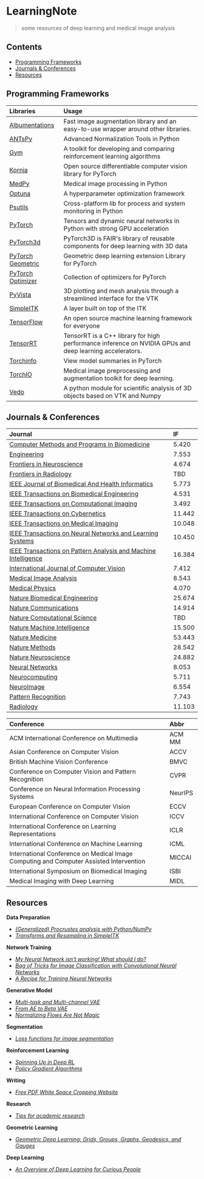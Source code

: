 # LearningNote
> some resources of deep learning and medical image analysis

## Contents
- [Programming Frameworks](#program)
- [Journals & Conferences](#journal)
- [Resources](#resource)

## <span id = "program">Programming Frameworks</span>

| Libraries | Usage |
| :- | :- |
|[Albumentations](https://albumentations.ai/docs/getting_started/mask_augmentation/) | Fast image augmentation library and an easy-to-use wrapper around other libraries. |
|[ANTsPy](https://github.com/ANTsX/ANTsPy)|Advanced Normalization Tools in Python|
|[Gym](https://gym.openai.com/)|A toolkit for developing and comparing reinforcement learning algorithms|
|[Kornia](https://kornia.github.io//)|Open source differentiable computer vision library for PyTorch|
|[MedPy](https://github.com/loli/medpy)|Medical image processing in Python|
|[Optuna](https://optuna.org/) | A hyperparameter optimization framework |
|[Psutils](https://github.com/giampaolo/psutil)|Cross-platform lib for process and system monitoring in Python|
|[PyTorch](https://pytorch.org/)|Tensors and dynamic neural networks in Python with strong GPU acceleration| 
|[PyTorch3d](https://pytorch3d.org/)| PyTorch3D is FAIR's library of reusable components for deep learning with 3D data | 
|[PyTorch Geometric](https://pytorch-geometric.readthedocs.io/en/latest/) | Geometric deep learning extension Library for PyTorch |
|[PyTorch Optimizer](https://pytorch-optimizer.readthedocs.io/en/latest/)|  Collection of optimizers for PyTorch |
|[PyVista](https://docs.pyvista.org/)|3D plotting and mesh analysis through a streamlined interface for the VTK|
|[SimpleITK](https://simpleitk.org/)| A layer built on top of the ITK|
|[TensorFlow](https://www.tensorflow.org/)|An open source machine learning framework for everyone|
|[TensorRT](https://developer.nvidia.com/tensorrt)|TensorRT is a C++ library for high performance inference on NVIDIA GPUs and deep learning accelerators.|
|[Torchinfo](https://github.com/TylerYep/torchinfo)|View model summaries in PyTorch|
|[TorchIO](https://torchio.readthedocs.io/)| Medical image preprocessing and augmentation toolkit for deep learning.|
|[Vedo](https://vedo.embl.es/) | A python module for scientific analysis of 3D objects based on VTK and Numpy |


## <span id = "journal">Journals & Conferences</span>

| Journal | IF |
| :- | :- |
| [Computer Methods and Programs in Biomedicine](https://www.journals.elsevier.com/computer-methods-and-programs-in-biomedicine) | 5.420 |
| [Engineering](https://www.journals.elsevier.com/engineering/) | 7.553 | 
| [Frontiers in Neuroscience](https://www.frontiersin.org/journals/neuroscience) | 4.674 |
| [Frontiers in Radiology](https://www.frontiersin.org/journals/radiology) | TBD |
| [IEEE Journal of Biomedical And Health Informatics](https://www.embs.org/jbhi/) | 5.773 | 
| [IEEE Transactions on Biomedical Engineering](https://www.embs.org/tbme/) | 4.531 |
| [IEEE Transactions on Computational Imaging](https://ieeexplore.ieee.org/xpl/RecentIssue.jsp?punumber=6745852) | 3.492 |
| [IEEE Transactions on Cybernetics](https://ieeexplore.ieee.org/xpl/RecentIssue.jsp?punumber=6221036) | 11.442 |
| [IEEE Transactions on Medical Imaging](https://www.embs.org/tmi/) | 10.048 |
| [IEEE Transactions on Neural Networks and Learning Systems](https://cis.ieee.org/publications/t-neural-networks-and-learning-systems) | 10.450 |
| [IEEE Transactions on Pattern Analysis and Machine Intelligence](https://ieeexplore.ieee.org/xpl/RecentIssue.jsp?punumber=34) | 16.384 |
| [International Journal of Computer Vision](https://www.springer.com/journal/11263) | 	7.412 |
| [Medical Image Analysis](https://www.journals.elsevier.com/medical-image-analysis) | 8.543 |
| [Medical Physics](https://aapm.onlinelibrary.wiley.com/journal/24734209) | 	4.070 |
| [Nature Biomedical Engineering](https://www.nature.com/natbiomedeng/) | 25.674| 
| [Nature Communications](https://www.nature.com/ncomms/)| 14.914 |
| [Nature Computational Science](https://www.nature.com/natcomputsci) | TBD |
| [Nature Machine Intelligence](https://www.nature.com/natmachintell/) |15.500 |
| [Nature Medicine](https://www.nature.com/nm/) | 53.443 |
| [Nature Methods](https://www.nature.com/nmeth/) | 28.542 |
| [Nature Neuroscience](https://www.nature.com/neuro/) |24.882 |
| [Neural Networks](https://www.sciencedirect.com/journal/neural-networks) | 8.053 |
| [Neurocomputing](https://www.journals.elsevier.com/neurocomputing) | 5.711| 
| [NeuroImage](https://www.journals.elsevier.com/neuroimage) | 6.554 |
| [Pattern Recognition](https://www.journals.elsevier.com/pattern-recognition) | 7.743 | 
| [Radiology](https://pubs.rsna.org/journal/radiology) | 11.103 |

| Conference | Abbr |
| :- | :- |
|ACM International Conference on Multimedia |ACM MM |
|Asian Conference on Computer Vision|ACCV|
|British Machine Vision Conference|BMVC|
|Conference on Computer Vision and Pattern Recognition | CVPR |
|Conference on Neural Information Processing Systems|NeurIPS|
|European Conference on Computer Vision|ECCV|
|International Conference on Computer Vision | ICCV |
|International Conference on Learning Representations|ICLR|
|International Conference on Machine Learning| ICML |
|International Conference on Medical Image Computing and Computer Assisted Intervention| MICCAI |
|International Symposium on Biomedical Imaging|ISBI|
|Medical Imaging with Deep Learning| MIDL |

## <span id = "resource">Resources</span>
**Data Preparation**
- [*(Generalized) Procrustes analysis with Python/NumPy*](https://medium.com/@olga_kravchenko/generalized-procrustes-analysis-with-python-numpy-c571e8e8a421)
- [*Transforms and Resampling in SimpleITK*](http://insightsoftwareconsortium.github.io/SimpleITK-Notebooks/Python_html/21_Transforms_and_Resampling.html)

**Network Training** 
- [*My Neural Network isn't working! What should I do?*](http://theorangeduck.com/page/neural-network-not-working)
- [*Bag of Tricks for Image Classification with Convolutional Neural Networks*](https://openaccess.thecvf.com/content_CVPR_2019/papers/He_Bag_of_Tricks_for_Image_Classification_with_Convolutional_Neural_Networks_CVPR_2019_paper.pdf)
- [*A Recipe for Training Neural Networks*](https://karpathy.github.io/2019/04/25/recipe/)

**Generative Model**
- [*Multi-task and Multi-channel VAE*](https://github.com/ggbioing/mcvae)
- [*From AE to Beta VAE*](https://lilianweng.github.io/lil-log/2018/08/12/from-autoencoder-to-beta-vae.html)
- [*Normalizing Flows Are Not Magic*](https://medium.com/swlh/normalizing-flows-are-not-magic-22752d0c924)

**Segmentation**
- [*Loss functions for image segmentation*](https://github.com/JunMa11/SegLoss)

**Reinforcement Learning**
- [*Spinning Up in Deep RL*](https://spinningup.openai.com/en/latest/spinningup/rl_intro.html)
- [*Policy Gradient Algorithms*](https://lilianweng.github.io/lil-log/2018/04/08/policy-gradient-algorithms.html)

**Writing**
- [*Free PDF White Space Cropping Website*](https://croppdf.com/)

**Research**
- [*Tips for academic research*](https://github.com/jbhuang0604/awesome-tips)

**Geometric Learning**
- [*Geometric Deep Learning: Grids, Groups, Graphs, Geodesics, and Gauges*](https://geometricdeeplearning.com/lectures/)

**Deep Learning**
- [*An Overview of Deep Learning for Curious People*](https://lilianweng.github.io/lil-log/2017/06/21/an-overview-of-deep-learning.html)





